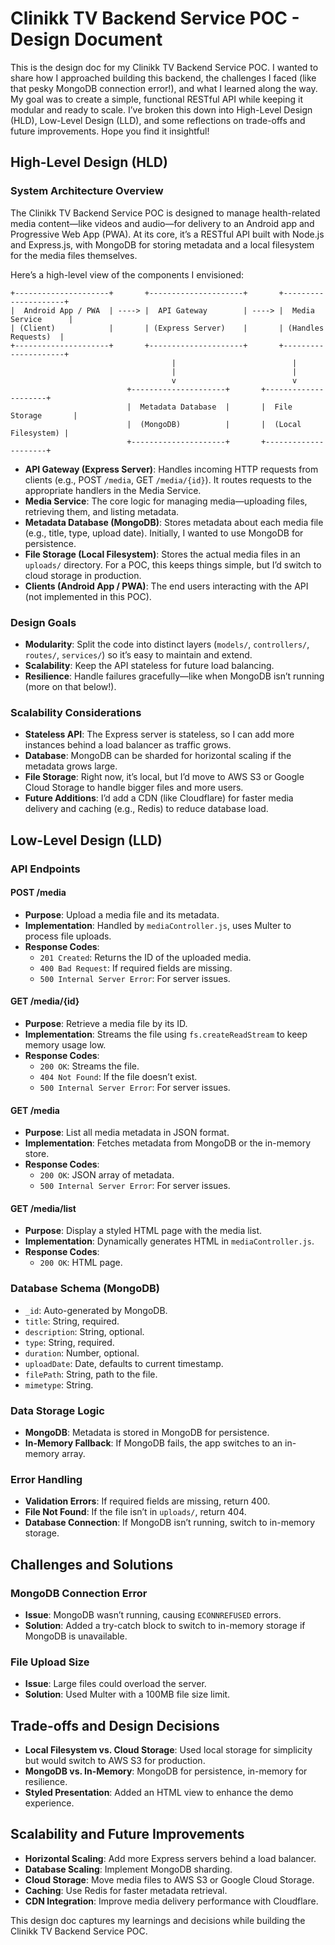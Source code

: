 # Clinikk TV Backend Service POC - Design Document
This is the design doc for my Clinikk TV Backend Service POC. I wanted to share how I approached building this backend, the challenges I faced (like that pesky MongoDB connection error!), and what I learned along the way. My goal was to create a simple, functional RESTful API while keeping it modular and ready to scale. I’ve broken this down into High-Level Design (HLD), Low-Level Design (LLD), and some reflections on trade-offs and future improvements. Hope you find it insightful!

## High-Level Design (HLD)

### System Architecture Overview
The Clinikk TV Backend Service POC is designed to manage health-related media content—like videos and audio—for delivery to an Android app and Progressive Web App (PWA). At its core, it’s a RESTful API built with Node.js and Express.js, with MongoDB for storing metadata and a local filesystem for the media files themselves.

Here’s a high-level view of the components I envisioned:

```
+---------------------+       +---------------------+       +---------------------+
|  Android App / PWA  | ----> |  API Gateway        | ----> |  Media Service      |
| (Client)            |       | (Express Server)    |       | (Handles Requests)  |
+---------------------+       +---------------------+       +---------------------+
                                    |                          |
                                    |                          |
                                    v                          v
                          +---------------------+       +---------------------+
                          |  Metadata Database  |       |  File Storage       |
                          |  (MongoDB)          |       |  (Local Filesystem) |
                          +---------------------+       +---------------------+
```

- **API Gateway (Express Server)**: Handles incoming HTTP requests from clients (e.g., POST `/media`, GET `/media/{id}`). It routes requests to the appropriate handlers in the Media Service.
- **Media Service**: The core logic for managing media—uploading files, retrieving them, and listing metadata.
- **Metadata Database (MongoDB)**: Stores metadata about each media file (e.g., title, type, upload date). Initially, I wanted to use MongoDB for persistence.
- **File Storage (Local Filesystem)**: Stores the actual media files in an `uploads/` directory. For a POC, this keeps things simple, but I’d switch to cloud storage in production.
- **Clients (Android App / PWA)**: The end users interacting with the API (not implemented in this POC).

### Design Goals
- **Modularity**: Split the code into distinct layers (`models/`, `controllers/`, `routes/`, `services/`) so it’s easy to maintain and extend.
- **Scalability**: Keep the API stateless for future load balancing.
- **Resilience**: Handle failures gracefully—like when MongoDB isn’t running (more on that below!).

### Scalability Considerations
- **Stateless API**: The Express server is stateless, so I can add more instances behind a load balancer as traffic grows.
- **Database**: MongoDB can be sharded for horizontal scaling if the metadata grows large.
- **File Storage**: Right now, it’s local, but I’d move to AWS S3 or Google Cloud Storage to handle bigger files and more users.
- **Future Additions**: I’d add a CDN (like Cloudflare) for faster media delivery and caching (e.g., Redis) to reduce database load.

## Low-Level Design (LLD)

### API Endpoints
#### **POST /media**
- **Purpose**: Upload a media file and its metadata.
- **Implementation**: Handled by `mediaController.js`, uses Multer to process file uploads.
- **Response Codes**:
  - `201 Created`: Returns the ID of the uploaded media.
  - `400 Bad Request`: If required fields are missing.
  - `500 Internal Server Error`: For server issues.

#### **GET /media/{id}**
- **Purpose**: Retrieve a media file by its ID.
- **Implementation**: Streams the file using `fs.createReadStream` to keep memory usage low.
- **Response Codes**:
  - `200 OK`: Streams the file.
  - `404 Not Found`: If the file doesn’t exist.
  - `500 Internal Server Error`: For server issues.

#### **GET /media**
- **Purpose**: List all media metadata in JSON format.
- **Implementation**: Fetches metadata from MongoDB or the in-memory store.
- **Response Codes**:
  - `200 OK`: JSON array of metadata.
  - `500 Internal Server Error`: For server issues.

#### **GET /media/list**
- **Purpose**: Display a styled HTML page with the media list.
- **Implementation**: Dynamically generates HTML in `mediaController.js`.
- **Response Codes**:
  - `200 OK`: HTML page.

### Database Schema (MongoDB)
- `_id`: Auto-generated by MongoDB.
- `title`: String, required.
- `description`: String, optional.
- `type`: String, required.
- `duration`: Number, optional.
- `uploadDate`: Date, defaults to current timestamp.
- `filePath`: String, path to the file.
- `mimetype`: String.

### Data Storage Logic
- **MongoDB**: Metadata is stored in MongoDB for persistence.
- **In-Memory Fallback**: If MongoDB fails, the app switches to an in-memory array.

### Error Handling
- **Validation Errors**: If required fields are missing, return 400.
- **File Not Found**: If the file isn’t in `uploads/`, return 404.
- **Database Connection**: If MongoDB isn’t running, switch to in-memory storage.

## Challenges and Solutions

### MongoDB Connection Error
- **Issue**: MongoDB wasn’t running, causing `ECONNREFUSED` errors.
- **Solution**: Added a try-catch block to switch to in-memory storage if MongoDB is unavailable.

### File Upload Size
- **Issue**: Large files could overload the server.
- **Solution**: Used Multer with a 100MB file size limit.

## Trade-offs and Design Decisions
- **Local Filesystem vs. Cloud Storage**: Used local storage for simplicity but would switch to AWS S3 for production.
- **MongoDB vs. In-Memory**: MongoDB for persistence, in-memory for resilience.
- **Styled Presentation**: Added an HTML view to enhance the demo experience.

## Scalability and Future Improvements
- **Horizontal Scaling**: Add more Express servers behind a load balancer.
- **Database Scaling**: Implement MongoDB sharding.
- **Cloud Storage**: Move media files to AWS S3 or Google Cloud Storage.
- **Caching**: Use Redis for faster metadata retrieval.
- **CDN Integration**: Improve media delivery performance with Cloudflare.

This design doc captures my learnings and decisions while building the Clinikk TV Backend Service POC.
